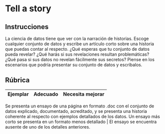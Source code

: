 # Tell a story

## Instrucciones

La ciencia de datos tiene que ver con la narración de historias. Escoge cualquier conjunto de datos y escribe un artículo corto sobre una historia que puedas contar al respecto. ¿Qué esperas que tu conjunto de datos pueda revelar? ¿Qué harás si sus revelaciones resultan problemáticas? ¿Qué pasa si sus datos no revelan fácilmente sus secretos? Piense en los escenarios que podría presentar su conjunto de datos y escríbalos.

## Rúbrica

Ejemplar | Adecuado | Necesita mejorar
--- | --- | -- |

Se presenta un ensayo de una página en formato .doc con el conjunto de datos explicado, documentado, acreditado, y se presenta una historia coherente al respecto con ejemplos detallados de los datos. Un ensayo más corto se presenta en un formato menos detallado | El ensayo se encuentra ausente de uno de los detalles anteriores.